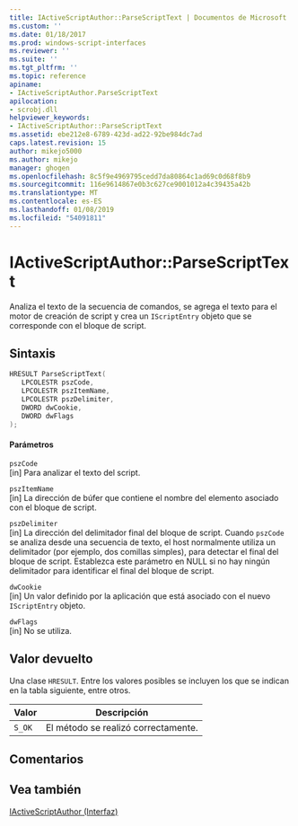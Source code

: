 ```yaml
---
title: IActiveScriptAuthor::ParseScriptText | Documentos de Microsoft
ms.custom: ''
ms.date: 01/18/2017
ms.prod: windows-script-interfaces
ms.reviewer: ''
ms.suite: ''
ms.tgt_pltfrm: ''
ms.topic: reference
apiname:
- IActiveScriptAuthor.ParseScriptText
apilocation:
- scrobj.dll
helpviewer_keywords:
- IActiveScriptAuthor::ParseScriptText
ms.assetid: ebe212e8-6789-423d-ad22-92be984dc7ad
caps.latest.revision: 15
author: mikejo5000
ms.author: mikejo
manager: ghogen
ms.openlocfilehash: 8c5f9e4969795cedd7da80864c1ad69c0d68f8b9
ms.sourcegitcommit: 116e9614867e0b3c627ce9001012a4c39435a42b
ms.translationtype: MT
ms.contentlocale: es-ES
ms.lasthandoff: 01/08/2019
ms.locfileid: "54091811"
---
```

# <a name="iactivescriptauthorparsescripttext"></a>IActiveScriptAuthor::ParseScriptText
Analiza el texto de la secuencia de comandos, se agrega el texto para el motor de creación de script y crea un `IScriptEntry` objeto que se corresponde con el bloque de script.  
  
## <a name="syntax"></a>Sintaxis  
  
```cpp
HRESULT ParseScriptText(  
   LPCOLESTR pszCode,  
   LPCOLESTR pszItemName,  
   LPCOLESTR pszDelimiter,  
   DWORD dwCookie,  
   DWORD dwFlags  
);  
```  
  
#### <a name="parameters"></a>Parámetros  
 `pszCode`  
 [in] Para analizar el texto del script.  
  
 `pszItemName`  
 [in] La dirección de búfer que contiene el nombre del elemento asociado con el bloque de script.  
  
 `pszDelimiter`  
 [in] La dirección del delimitador final del bloque de script. Cuando `pszCode` se analiza desde una secuencia de texto, el host normalmente utiliza un delimitador (por ejemplo, dos comillas simples), para detectar el final del bloque de script. Establezca este parámetro en NULL si no hay ningún delimitador para identificar el final del bloque de script.  
  
 `dwCookie`  
 [in] Un valor definido por la aplicación que está asociado con el nuevo `IScriptEntry` objeto.  
  
 `dwFlags`  
 [in] No se utiliza.  
  
## <a name="return-value"></a>Valor devuelto  
 Una clase `HRESULT`. Entre los valores posibles se incluyen los que se indican en la tabla siguiente, entre otros.  
  
|Valor|Descripción|  
|-----------|-----------------|  
|`S_OK`|El método se realizó correctamente.|  
  
## <a name="remarks"></a>Comentarios  
  
## <a name="see-also"></a>Vea también  
 [IActiveScriptAuthor (Interfaz)](../../winscript/reference/iactivescriptauthor-interface.md)